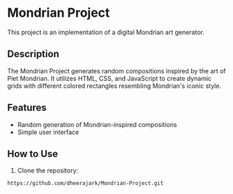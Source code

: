 # Mondrian Project

This project is an implementation of a digital Mondrian art generator.

## Description

The Mondrian Project generates random compositions inspired by the art of Piet Mondrian. It utilizes HTML, CSS, and JavaScript to create dynamic grids with different colored rectangles resembling Mondrian's iconic style.

## Features

- Random generation of Mondrian-inspired compositions
- Simple user interface

## How to Use

1. Clone the repository:

```bash
https://github.com/dheerajark/Mondrian-Project.git

